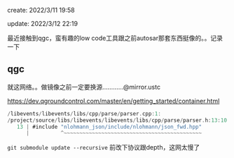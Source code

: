 create: 2022/3/11 19:58

update: 2022/3/12 22:19

最近接触到qgc，蛮有趣的low code工具跟之前autosar那套东西挺像的。。记录一下

## qgc
就这网络。。做镜像之前一定要换源…………@mirror.ustc

https://dev.qgroundcontrol.com/master/en/getting_started/container.html

```c
/libevents/libevents/libs/cpp/parse/parser.cpp:1:
/project/source/libs/libevents/libevents/libs/cpp/parse/parser.h:13:10: fatal error: nlohmann_json/include/nlohmann/json_fwd.hpp: No such file or directory
   13 | #include "nlohmann_json/include/nlohmann/json_fwd.hpp"
      |          ^~~~~~~~~~~~~~~~~~~~~~~~~~~~~~~~~~~~~~~~~~~~~
```

`git submodule update --recursive` 前改下协议跟depth，这网太慢了

